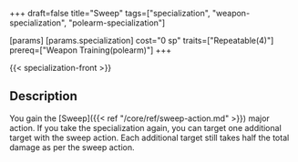 +++
draft=false
title="Sweep"
tags=["specialization", "weapon-specialization", "polearm-specialization"]

[params]
  [params.specialization]
    cost="0 sp"
    traits=["Repeatable(4)"]
    prereq=["Weapon Training(polearm)"]
+++

{{< specialization-front >}}

## Description

You gain the [Sweep]({{< ref "/core/ref/sweep-action.md" >}}) 
major action. If you take the specialization again, you can target one 
additional target with the sweep action. Each additional target still takes 
half the total damage as per the sweep action.

